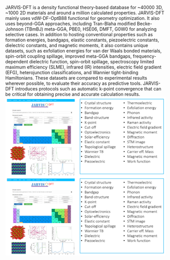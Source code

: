 JARVIS-DFT is a density functional theory-based database for ~40000 3D, ~1000 2D materials and around a million calculated properties. JARVIS-DFT mainly uses vdW-DF-OptB88 functional for geometry optimization. It also uses beyond-GGA approaches, including Tran-Blaha modified Becke-Johnson (TBmBJ) meta-GGA, PBE0, HSE06, DMFT, G0W0 for analyzing selective cases. In addition to hosting conventional properties such as formation energies, bandgaps, elastic constants, piezoelectric constants, dielectric constants, and magnetic moments, it also contains unique datasets, such as exfoliation energies for van der Waals bonded materials, spin-orbit coupling spillage, improved meta-GGA bandgaps, frequency-dependent dielectric function, spin-orbit spillage, spectroscopy limited maximum efficiency (SLME), infrared (IR) intensities, electric field gradient (EFG), heterojunction classifications, and Wannier tight-binding Hamiltonians. These datasets are compared to experimental results wherever possible, to evaluate their accuracy as predictive tools. JARVIS-DFT introduces protocols such as automatic k-point convergence that can be critical for obtaining precise and accurate calculation results.
<img src="jdft_overview.png" alt="Markdown Monster icon" style="float: left; margin-right: 10px;" />
![title](jdft_overview.png)
